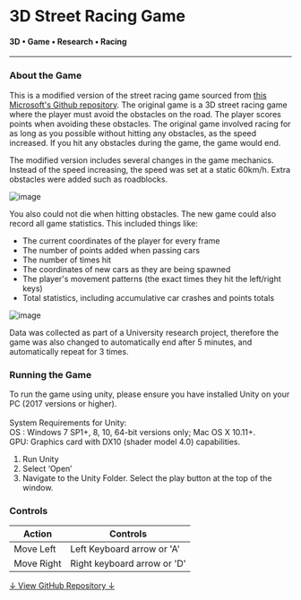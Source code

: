 <div class="writtenContent">
<br>

# 3D Street Racing Game
#### 3D • Game • Research • Racing

<hr>

### About the Game

This is a modified version of the street racing game sourced from [this Microsoft's Github repository](https://github.com/Microsoft/Imagine_street-racing).
The original game is a 3D street racing game where the player must avoid the obstacles on the road. The player scores points when avoiding these obstacles. 
The original game involved racing for as long as you possible without hitting any obstacles, as the speed increased. If you hit any obstacles during the game, the game would end.

The modified version includes several changes in the game mechanics. Instead of the speed increasing, the speed was set at a static 60km/h. 
Extra obstacles were added such as roadblocks. 

<!-- ----------- Image ----------- -->   
<div class="image-container">
  <img src="./assets/portfolio/images/racingGame/header.PNG" loading="lazy" alt="image" class="image-75"/> 
</div>
<!-- ----------------------------- -->

You also could not die when hitting obstacles. The new game could also record all game statistics. This included things like:

* The current coordinates of the player for every frame
* The number of points added when passing cars
* The number of times hit
* The coordinates of new cars as they are being spawned
* The player's movement patterns (the exact times they hit the left/right keys)
* Total statistics, including accumulative car crashes and points totals

<!-- ----------- Image ----------- -->   
<div class="image-container">
  <img src="./assets/portfolio/images/racingGame/roadblock.PNG" loading="lazy" alt="image" class="image-75"/> 
</div>
<!-- ----------------------------- -->

Data was collected as part of a University research project, therefore the game was also changed to automatically end after 5 minutes, and automatically repeat for 3 times.

### Running the Game
To run the game using unity, please ensure you have installed Unity on your PC (2017
versions or higher).\
\
System Requirements for Unity:\
OS : Windows 7 SP1+, 8, 10, 64-bit versions only; Mac OS X 10.11+.\
GPU: Graphics card with DX10 (shader model 4.0) capabilities.

1. Run Unity
2. Select ‘Open’
3. Navigate to the Unity Folder. Select the play button at the top of the window.

### Controls

Action  	  	| Controls
--------------- | -------------
Move Left 	  	| Left Keyboard arrow or 'A'
Move Right	  	| Right keyboard arrow or 'D'


<div class="download-container">
    <div class="download-link">
        <a href="https://github.com/vondreii/Modified-Street-Racing-Game" class="button">↓ View GitHub Repository ↓</a>
    </div>
</div>

</div>